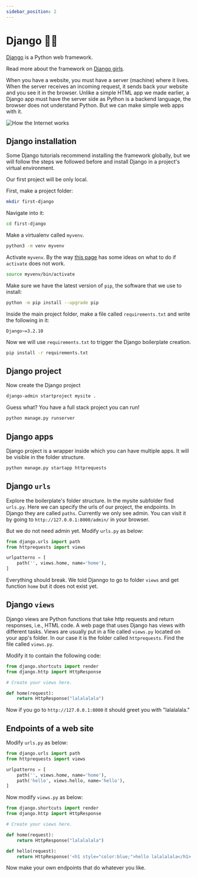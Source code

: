 ```yaml
---
sidebar_position: 2
---
```


# Django 🔗‍💥

[Django](https://www.djangoproject.com/) is a Python web framework.

Read more about the framework on [Django girls](https://tutorial.djangogirls.org/en/django/).

When you have a website, you must have a server (machine) where it lives. When the server receives an incoming request, it sends back your website and you see it in the browser. Unlike a simple HTML app we made earlier, a Django app must have the server side as Python is a backend language, the browser does not understand Python. But we can make simple web apps with it.

<img
    src="/img/https.png"
    alt="How the Internet works"
/>

## Django installation

Some Django tutorials recommend installing the framework globally, but we will follow the steps we followed before and install Django in a project's virtual environment.

Our first project will be only local.

First, make a project folder:

```bash
mkdir first-django
```

Navigate into it:

```bash
cd first-django
```

Make a virtualenv called `myvenv`.

```bash
python3 -m venv myvenv
```

Activate `myvenv`. By the way [this page](https://tutorial.djangogirls.org/en/django_installation/#working-with-virtualenv) has some ideas on what to do if `activate` does not work.

```bash
source myvenv/bin/activate
```

Make sure we have the latest version of `pip`, the software that we use to install:

```bash
python -m pip install --upgrade pip
```

Inside the main project folder, make a file called `requirements.txt` and write the following in it:

```text
Django~=3.2.10
```

Now we will use `requirements.txt` to trigger the Django boilerplate creation.

```bash
pip install -r requirements.txt
```

## Django project

Now create the Django project

```bash
django-admin startproject mysite .
```

Guess what? You have a full stack project you can run!

```bash
python manage.py runserver
```

## Django apps

Django project is a wrapper inside which you can have multiple apps. It will be visible in the folder structure.

```bash
python manage.py startapp httprequests
```

## Django `urls`

Explore the boilerplate's folder structure.
In the mysite subfolder find `urls.py`. Here we can specify the urls of our project, the endpoints. In Django they are called `paths`. Currently we only see admin. You can visit it by going to `http://127.0.0.1:8000/admin/` in your browser.

But we do not need admin yet. Modify `urls.py` as below:

```python
from django.urls import path
from httprequests import views

urlpatterns = [
    path('', views.home, name='home'),
]
```

Everything should break. We told Djanngo to go to folder `views` and get function `home` but it does not exist yet.

## Django `views`

Django views are Python functions that take http requests and return responses, i.e., HTML code. A web page that uses Django has views with different tasks. Views are usually put in a file called `views.py` located on your app's folder. In our case it is the folder called `httprequests`. Find the file called `views.py`.

Modify it to contain the following code:

```python
from django.shortcuts import render
from django.http import HttpResponse

# Create your views here.

def home(request):
    return HttpResponse("lalalalala")
```

Now if you go to `http://127.0.0.1:8000` it should greet you with "lalalalala."

## Endpoints of a web site

Modify `urls.py` as below:

```python
from django.urls import path
from httprequests import views

urlpatterns = [
    path('', views.home, name='home'),
    path('hello', views.hello, name='hello'),
]
```

Now modify `views.py` as below:

```python
from django.shortcuts import render
from django.http import HttpResponse

# Create your views here.

def home(request):
    return HttpResponse("lalalalala")

def hello(request):
    return HttpResponse('<h1 style="color:blue;">hello lalalalala</h1>')
```

Now make your own endpoints that do whatever you like.
